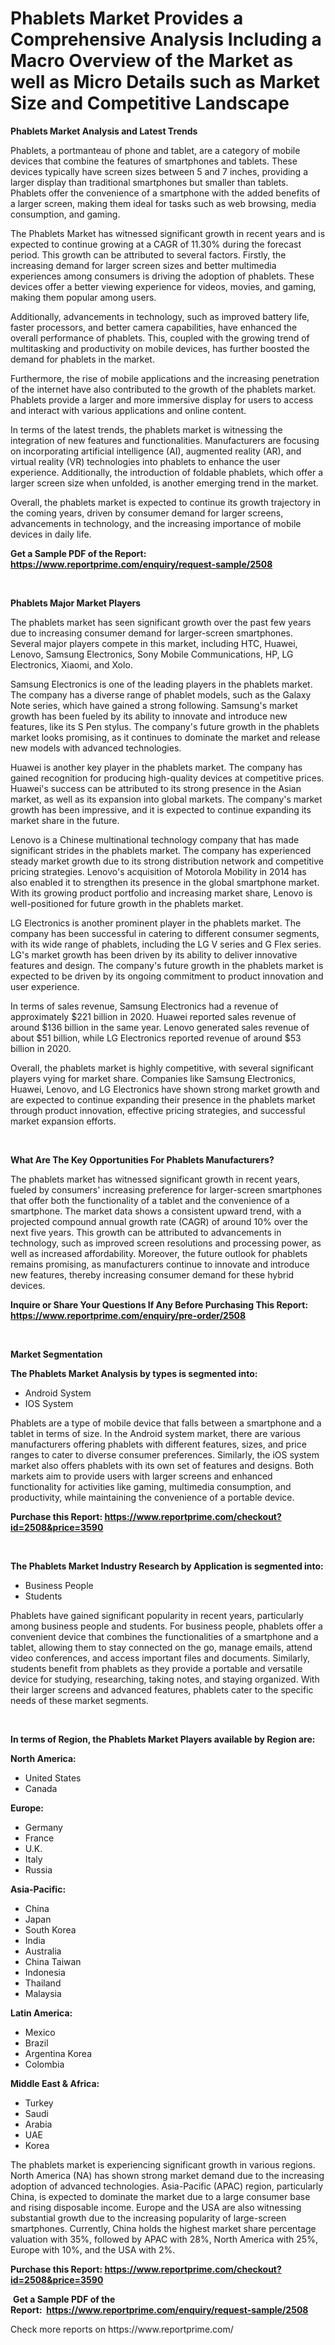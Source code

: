 <p><h1>Phablets Market Provides a Comprehensive Analysis Including a Macro Overview of the Market as well as Micro Details such as Market Size and Competitive Landscape</h1></p><p><strong>Phablets Market Analysis and Latest Trends</strong></p>
<p><p>Phablets, a portmanteau of phone and tablet, are a category of mobile devices that combine the features of smartphones and tablets. These devices typically have screen sizes between 5 and 7 inches, providing a larger display than traditional smartphones but smaller than tablets. Phablets offer the convenience of a smartphone with the added benefits of a larger screen, making them ideal for tasks such as web browsing, media consumption, and gaming.</p><p>The Phablets Market has witnessed significant growth in recent years and is expected to continue growing at a CAGR of 11.30% during the forecast period. This growth can be attributed to several factors. Firstly, the increasing demand for larger screen sizes and better multimedia experiences among consumers is driving the adoption of phablets. These devices offer a better viewing experience for videos, movies, and gaming, making them popular among users.</p><p>Additionally, advancements in technology, such as improved battery life, faster processors, and better camera capabilities, have enhanced the overall performance of phablets. This, coupled with the growing trend of multitasking and productivity on mobile devices, has further boosted the demand for phablets in the market.</p><p>Furthermore, the rise of mobile applications and the increasing penetration of the internet have also contributed to the growth of the phablets market. Phablets provide a larger and more immersive display for users to access and interact with various applications and online content.</p><p>In terms of the latest trends, the phablets market is witnessing the integration of new features and functionalities. Manufacturers are focusing on incorporating artificial intelligence (AI), augmented reality (AR), and virtual reality (VR) technologies into phablets to enhance the user experience. Additionally, the introduction of foldable phablets, which offer a larger screen size when unfolded, is another emerging trend in the market.</p><p>Overall, the phablets market is expected to continue its growth trajectory in the coming years, driven by consumer demand for larger screens, advancements in technology, and the increasing importance of mobile devices in daily life.</p></p>
<p><strong>Get a Sample PDF of the Report:&nbsp; <a href="https://www.reportprime.com/enquiry/request-sample/2508">https://www.reportprime.com/enquiry/request-sample/2508</a></strong></p>
<p>&nbsp;</p>
<p><strong>Phablets Major Market Players</strong></p>
<p><p>The phablets market has seen significant growth over the past few years due to increasing consumer demand for larger-screen smartphones. Several major players compete in this market, including HTC, Huawei, Lenovo, Samsung Electronics, Sony Mobile Communications, HP, LG Electronics, Xiaomi, and Xolo.</p><p>Samsung Electronics is one of the leading players in the phablets market. The company has a diverse range of phablet models, such as the Galaxy Note series, which have gained a strong following. Samsung's market growth has been fueled by its ability to innovate and introduce new features, like its S Pen stylus. The company's future growth in the phablets market looks promising, as it continues to dominate the market and release new models with advanced technologies.</p><p>Huawei is another key player in the phablets market. The company has gained recognition for producing high-quality devices at competitive prices. Huawei's success can be attributed to its strong presence in the Asian market, as well as its expansion into global markets. The company's market growth has been impressive, and it is expected to continue expanding its market share in the future.</p><p>Lenovo is a Chinese multinational technology company that has made significant strides in the phablets market. The company has experienced steady market growth due to its strong distribution network and competitive pricing strategies. Lenovo's acquisition of Motorola Mobility in 2014 has also enabled it to strengthen its presence in the global smartphone market. With its growing product portfolio and increasing market share, Lenovo is well-positioned for future growth in the phablets market.</p><p>LG Electronics is another prominent player in the phablets market. The company has been successful in catering to different consumer segments, with its wide range of phablets, including the LG V series and G Flex series. LG's market growth has been driven by its ability to deliver innovative features and design. The company's future growth in the phablets market is expected to be driven by its ongoing commitment to product innovation and user experience.</p><p>In terms of sales revenue, Samsung Electronics had a revenue of approximately $221 billion in 2020. Huawei reported sales revenue of around $136 billion in the same year. Lenovo generated sales revenue of about $51 billion, while LG Electronics reported revenue of around $53 billion in 2020.</p><p>Overall, the phablets market is highly competitive, with several significant players vying for market share. Companies like Samsung Electronics, Huawei, Lenovo, and LG Electronics have shown strong market growth and are expected to continue expanding their presence in the phablets market through product innovation, effective pricing strategies, and successful market expansion efforts.</p></p>
<p>&nbsp;</p>
<p><strong>What Are The Key Opportunities For Phablets Manufacturers?</strong></p>
<p><p>The phablets market has witnessed significant growth in recent years, fueled by consumers' increasing preference for larger-screen smartphones that offer both the functionality of a tablet and the convenience of a smartphone. The market data shows a consistent upward trend, with a projected compound annual growth rate (CAGR) of around 10% over the next five years. This growth can be attributed to advancements in technology, such as improved screen resolutions and processing power, as well as increased affordability. Moreover, the future outlook for phablets remains promising, as manufacturers continue to innovate and introduce new features, thereby increasing consumer demand for these hybrid devices.</p></p>
<p><strong>Inquire or Share Your Questions If Any Before Purchasing This Report: <a href="https://www.reportprime.com/enquiry/pre-order/2508">https://www.reportprime.com/enquiry/pre-order/2508</a></strong></p>
<p>&nbsp;</p>
<p><strong>Market Segmentation</strong></p>
<p><strong>The Phablets Market Analysis by types is segmented into:</strong></p>
<p><ul><li>Android System</li><li>IOS System</li></ul></p>
<p><p>Phablets are a type of mobile device that falls between a smartphone and a tablet in terms of size. In the Android system market, there are various manufacturers offering phablets with different features, sizes, and price ranges to cater to diverse consumer preferences. Similarly, the iOS system market also offers phablets with its own set of features and designs. Both markets aim to provide users with larger screens and enhanced functionality for activities like gaming, multimedia consumption, and productivity, while maintaining the convenience of a portable device.</p></p>
<p><strong>Purchase this Report:&nbsp;<a href="https://www.reportprime.com/checkout?id=2508&price=3590">https://www.reportprime.com/checkout?id=2508&price=3590</a></strong></p>
<p>&nbsp;</p>
<p><strong>The Phablets Market Industry Research by Application is segmented into:</strong></p>
<p><ul><li>Business People</li><li>Students</li></ul></p>
<p><p>Phablets have gained significant popularity in recent years, particularly among business people and students. For business people, phablets offer a convenient device that combines the functionalities of a smartphone and a tablet, allowing them to stay connected on the go, manage emails, attend video conferences, and access important files and documents. Similarly, students benefit from phablets as they provide a portable and versatile device for studying, researching, taking notes, and staying organized. With their larger screens and advanced features, phablets cater to the specific needs of these market segments.</p></p>
<p>&nbsp;</p>
<p><strong>In terms of Region, the Phablets Market Players available by Region are:</strong></p>
<p>
    <p> <strong> North America: </strong>
        <ul>
            <li>United States</li>
            <li>Canada</li>
        </ul>
        </p> 
    <p> <strong> Europe: </strong>
        <ul>
            <li>Germany</li>
            <li>France</li>
            <li>U.K.</li>
            <li>Italy</li>
            <li>Russia</li>
        </ul>
        </p> 
    <p> <strong> Asia-Pacific: </strong>
        <ul>
            <li>China</li>
            <li>Japan</li>
            <li>South Korea</li>
            <li>India</li>
            <li>Australia</li>
            <li>China Taiwan</li>
            <li>Indonesia</li>
            <li>Thailand</li>
            <li>Malaysia</li>
        </ul>
        </p> 
    <p> <strong> Latin America: </strong>
        <ul>
            <li>Mexico</li>
            <li>Brazil</li>
            <li>Argentina Korea</li>
            <li>Colombia</li>
        </ul>
        </p> 
    <p> <strong> Middle East & Africa: </strong>
        <ul>
            <li>Turkey</li>
            <li>Saudi</li>
            <li>Arabia</li>
            <li>UAE</li>
            <li>Korea</li>
        </ul>
    </p>
    </p>
<p><p>The phablets market is experiencing significant growth in various regions. North America (NA) has shown strong market demand due to the increasing adoption of advanced technologies. Asia-Pacific (APAC) region, particularly China, is expected to dominate the market due to a large consumer base and rising disposable income. Europe and the USA are also witnessing substantial growth due to the increasing popularity of large-screen smartphones. Currently, China holds the highest market share percentage valuation with 35%, followed by APAC with 28%, North America with 25%, Europe with 10%, and the USA with 2%.</p></p>
<p><strong>Purchase this Report: <a href="https://www.reportprime.com/checkout?id=2508&price=3590">https://www.reportprime.com/checkout?id=2508&price=3590</a></strong></p>
<p>&nbsp;<strong>Get a Sample PDF of the Report:&nbsp;&nbsp;<a href="https://www.reportprime.com/enquiry/request-sample/2508">https://www.reportprime.com/enquiry/request-sample/2508</a></strong></p>
<p><strong></strong></p>
<p>Check more reports on https://www.reportprime.com/</p>